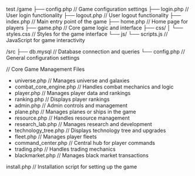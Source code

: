 test
/game
    ├── config.php          // Game configuration settings
    ├── login.php           // User login functionality
    ├── logout.php          // User logout functionality
    ├── index.php           // Main entry point of the game
    ├── home.php            // Home page for players
    ├── game.php            // Core game logic and interface
    ├── css/
    │   └── styles.css      // Styles for the game interface
    └── js/
        └── scripts.js      // JavaScript for game interactivity

/src
    ├── db.mysql            // Database connection and queries
    └── config.php          // General configuration settings

// Core Game Management Files
- universe.php             // Manages universe and galaxies
- combat_core_engine.php    // Handles combat mechanics and logic
- player.php               // Manages player data and rankings
- ranking.php              // Displays player rankings
- admin.php                // Admin controls and management
- plane.php                // Manages planes or ships in the game
- resource.php             // Handles resource management
- research_lab.php         // Manages research and development
- technology_tree.php      // Displays technology tree and upgrades
- fleet.php                // Manages player fleets
- command_center.php       // Central hub for player commands
- trading.php              // Handles trading mechanics
- blackmarket.php          // Manages black market transactions

install.php                 // Installation script for setting up the game
